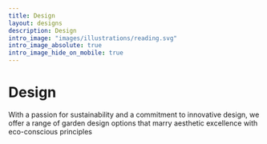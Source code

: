 ```yaml
---
title: Design
layout: designs
description: Design 
intro_image: "images/illustrations/reading.svg"
intro_image_absolute: true
intro_image_hide_on_mobile: true
---
```


# Design

With a passion for sustainability and a commitment to innovative design, we offer a range of garden design options that marry aesthetic excellence with eco-conscious principles